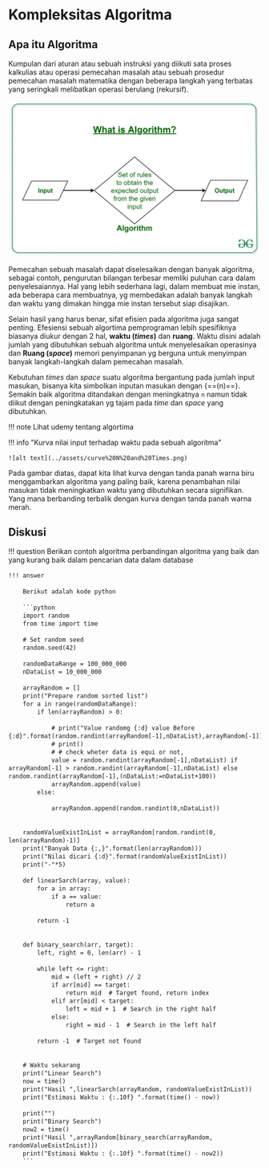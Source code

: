 # Kompleksitas Algoritma

## Apa itu Algoritma

Kumpulan dari aturan atau sebuah instruksi yang diikuti sata proses kalkulias atau operasi pemecahan masalah  atau sebuah prosedur pemecahan masalah matematika dengan beberapa langkah yang terbatas yang seringkali melibatkan operasi berulang (rekursif).

![alt text](../assets/algo.png)

Pemecahan sebuah masalah dapat diselesaikan dengan banyak algoritma, sebagai contoh, pengurutan bilangan terbesar memliki puluhan cara dalam penyelesaiannya. Hal yang lebih sederhana lagi, dalam membuat mie instan, ada beberapa cara membuatnya, yg membedakan adalah banyak langkah dan waktu yang dimakan hingga mie instan tersebut siap disajikan.

Selain hasil yang harus benar, sifat efisien pada algoritma juga sangat penting. Efesiensi sebuah algortima pemprograman lebih spesifiknya biasanya diukur dengan 2 hal, **waktu (_times_)** dan **ruang**. Waktu disini adalah jumlah yang dibutuhkan sebuah algoritma untuk menyelesaikan operasinya dan **Ruang (_space_)** memori penyimpanan yg berguna untuk menyimpan banyak langkah-langkah dalam pemecahan masalah.

Kebutuhan _times_ dan _space_ suatu algoritma bergantung pada jumlah input masukan, bisanya kita simbolkan inputan masukan dengan {==(n)==}. Semakin baik algoritma ditandakan dengan meningkatnya `n` namun tidak diikut dengan peningkatakan yg tajam pada _time_ dan _space_ yang dibutuhkan.

!!! note
    Lihat udemy tentang algortima

!!! info "Kurva nilai input terhadap waktu pada sebuah algoritma"

    ![alt text](../assets/curve%20N%20and%20Times.png)

Pada gambar diatas, dapat kita lihat kurva dengan tanda panah warna biru menggambarkan algoritma yang paling baik, karena penambahan nilai masukan tidak meningkatkan waktu yang dibutuhkan secara signifikan. Yang mana berbanding terbalik dengan kurva dengan tanda panah warna merah.

## Diskusi

!!! question 
    Berikan contoh algoritma perbandingan algoritma yang baik dan yang kurang baik dalam pencarian data dalam database

    !!! answer
        
        Berikut adalah kode python 

        ```python
        import random
        from time import time

        # Set random seed
        random.seed(42)

        randomDataRange = 100_000_000
        nDataList = 10_000_000

        arrayRandom = []
        print("Prepare random sorted list")
        for a in range(randomDataRange):
            if len(arrayRandom) > 0:

                # print("Value randomg {:d} value Before {:d}".format(random.randint(arrayRandom[-1],nDataList),arrayRandom[-1]))
                # print()
                # # check wheter data is equi or not,
                value = random.randint(arrayRandom[-1],nDataList) if arrayRandom[-1] > random.randint(arrayRandom[-1],nDataList) else random.randint(arrayRandom[-1],(nDataList:=nDataList+100))
                arrayRandom.append(value)
            else:

                arrayRandom.append(random.randint(0,nDataList))


        randomValueExistInList = arrayRandom[random.randint(0, len(arrayRandom)-1)]
        print("Banyak Data {:,}".format(len(arrayRandom)))
        print("Nilai dicari {:d}".format(randomValueExistInList))
        print("-"*5)

        def linearSarch(array, value):
            for a in array:
                if a == value:
                    return a
                
            return -1


        def binary_search(arr, target):
            left, right = 0, len(arr) - 1
            
            while left <= right:
                mid = (left + right) // 2
                if arr[mid] == target:
                    return mid  # Target found, return index
                elif arr[mid] < target:
                    left = mid + 1  # Search in the right half
                else:
                    right = mid - 1  # Search in the left half
                    
            return -1  # Target not found


        # Waktu sekarang
        print("Linear Search")
        now = time()
        print("Hasil ",linearSarch(arrayRandom, randomValueExistInList))
        print("Estimasi Waktu : {:.10f} ".format(time() - now))

        print("")
        print("Binary Search")
        now2 = time()
        print("Hasil ",arrayRandom[binary_search(arrayRandom, randomValueExistInList)])
        print("Estimasi Waktu : {:.10f} ".format(time() - now2))
        ```
        